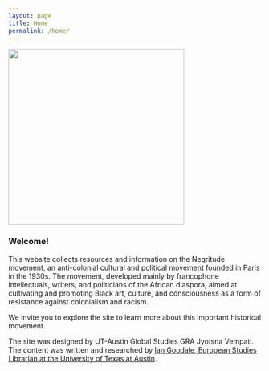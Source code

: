 ```yaml
---
layout: page
title: Home
permalink: /home/
---
```


<style>
    body {
  background-image: url('{{site.baseurl}}/assets/images/newspaper.png');
  background-repeat: no-repeat;
  background-size: cover;
}
</style>

<img height="350" src="{{site.baseurl}}/assets/images/The Negritude Movement.png" >


### Welcome!

This website collects resources and information on the Negritude movement, an anti-colonial cultural and political movement founded in Paris in the 1930s. The movement, developed mainly by francophone intellectuals, writers, and politicians of the African diaspora, aimed at cultivating and promoting Black art, culture, and consciousness as a form of resistance against colonialism and racism. 

We invite you to explore the site to learn more about this important historical movement.

The site was designed by UT-Austin Global Studies GRA Jyotsna Vempati. The content was written and researched by [Ian Goodale, European Studies Librarian at the University of Texas at Austin](https://guides.lib.utexas.edu/prf.php?account_id=95907).
